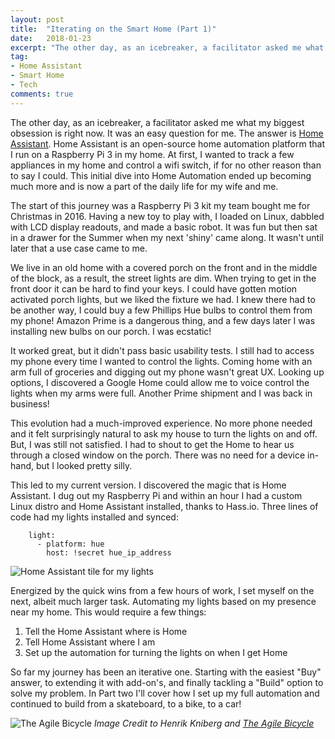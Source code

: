 ```yaml
---
layout: post
title:  "Iterating on the Smart Home (Part 1)"
date:   2018-01-23
excerpt: "The other day, as an icebreaker, a facilitator asked me what my biggest obsession is right now. It was an easy question for me. The answer is Home Assistant."
tag:
- Home Assistant
- Smart Home
- Tech
comments: true
---
```


The other day, as an icebreaker, a facilitator asked me what my biggest obsession is right now. It was an easy question for me. The answer is [Home Assistant](https://home-assistant.io/). Home Assistant is an open-source home automation platform that I run on a Raspberry Pi 3 in my home. At first, I wanted to track a few appliances in my home and control a wifi switch, if for no other reason than to say I could.  This initial dive into Home Automation ended up becoming much more and is now a part of the daily life for my wife and me.

The start of this journey was a Raspberry Pi 3 kit my team bought me for Christmas in 2016. Having a new toy to play with, I loaded on Linux, dabbled with LCD display readouts, and made a basic robot. It was fun but then sat in a drawer for the Summer when my next 'shiny' came along.  It wasn't until later that a use case came to me. 

We live in an old home with a covered porch on the front and in the middle of the block, as a result, the street lights are dim. When trying to get in the front door it can be hard to find your keys. I could have gotten motion activated porch lights, but we liked the fixture we had. I knew there had to be another way, I could buy a few Phillips Hue bulbs to control them from my phone! Amazon Prime is a dangerous thing, and a few days later I was installing new bulbs on our porch. I was ecstatic!

It worked great, but it didn't pass basic usability tests. I still had to access my phone every time I wanted to control the lights. Coming home with an arm full of groceries and digging out my phone wasn't great UX. Looking up options, I discovered a Google Home could allow me to voice control the lights when my arms were full. Another Prime shipment and I was back in business!

This evolution had a much-improved experience. No more phone needed and it felt surprisingly natural to ask my house to turn the lights on and off. But, I was still not satisfied. I had to shout to get the Home to hear us through a closed window on the porch.  There was no need for a device in-hand, but I looked pretty silly.

This led to my current version. I discovered the magic that is Home Assistant. I dug out my Raspberry Pi and within an hour I had a custom Linux distro and Home Assistant installed, thanks to Hass.io. Three lines of code had my lights installed and synced:
```	
    light:
      - platform: hue
        host: !secret hue_ip_address
```

![Home Assistant tile for my lights](https://github.com/pattertj/pattertj.github.io/blob/master/assets/img/HASS-PorchLights.PNG)

Energized by the quick wins from a few hours of work, I set myself on the next, albeit much larger task. Automating my lights based on my presence near my home. This would require a few things:

1. Tell the Home Assistant where is Home
2. Tell Home Assistant where I am
3. Set up the automation for turning the lights on when I get Home
    
So far my journey has been an iterative one. Starting with the easiest "Buy" answer, to extending it with add-on's, and finally tackling a "Build" option to solve my problem. In Part two I'll cover how I set up my full automation and continued to build from a skateboard, to a bike, to a car!

![The Agile Bicycle](https://cdn-images-1.medium.com/max/1600/1*qINsG4WH_BDN-viMJUH6Ng.png)
_Image Credit to Henrik Kniberg and [The Agile Bicycle](https://m.dotdev.co/the-agile-bicycle-829a83b18e7)_
